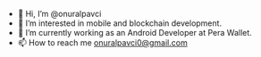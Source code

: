 - 👋 Hi, I’m @onuralpavci
- 👀 I’m interested in mobile and blockchain development.
- 🌱 I’m currently working as an Android Developer at Pera Wallet.
- 📫 How to reach me onuralpavci0@gmail.com

<!---
onuralpavci/onuralpavci is a ✨ special ✨ repository because its `README.md` (this file) appears on your GitHub profile.
You can click the Preview link to take a look at your changes.
--->
